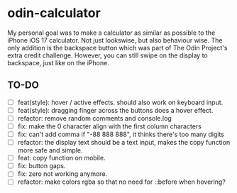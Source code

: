 # odin-calculator

My personal goal was to make a calculator as similar as possible to the iPhone iOS 17 calculator. Not just lookswise, but also behaviour wise. The only addition is the backspace button which was part of The Odin Project's extra credit challenge. However, you can still swipe on the display to backspace, just like on the iPhone.

## TO-DO

- [ ] feat(style): hover / active effects. should also work on keyboard input.
- [ ] feat(style): dragging finger across the buttons does a hover effect.
- [ ] refactor: remove random comments and console.log
- [ ] fix: make the 0 character align with the first column characters
- [ ] fix: can't add comma if "-88 888 888", it thinks there's too many digits
- [ ] refactor: the display text should be a text input, makes the copy function more safe and simple.
- [ ] feat: copy function on mobile.
- [ ] fix: button gaps.
- [ ] fix: zero not working anymore.
- [ ] refactor: make colors rgba so that no need for ::before when hovering?
